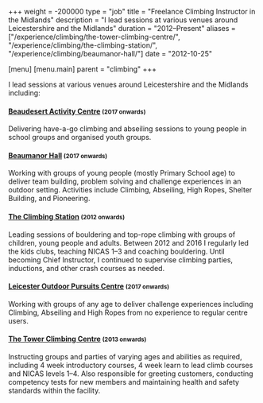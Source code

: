+++
weight = -200000
type = "job"
title = "Freelance Climbing Instructor in the Midlands"
description = "I lead sessions at various venues around Leicestershire and the Midlands"
duration = "2012–Present"
aliases = ["/experience/climbing/the-tower-climbing-centre/", "/experience/climbing/the-climbing-station/", "/experience/climbing/beaumanor-hall/"]
date = "2012-10-25"

[menu]
  [menu.main]
    parent = "climbing"
+++

I lead sessions at various venues around Leicestershire and the Midlands including:

#### [Beaudesert Activity Centre](http://www.beaudesert.org) <small>(2017 onwards)</small>

Delivering have-a-go climbing and abseiling sessions to young people in school groups and organised youth groups.

#### [Beaumanor Hall](https://www.beaumanorhall.co.uk/youth-groups/) <small>(2017 onwards)</small>

Working with groups of young people (mostly Primary School age) to deliver team building, problem solving and challenge experiences in an outdoor setting. Activities include Climbing, Abseiling, High Ropes, Shelter Building, and Pioneering.

#### [The Climbing Station](http://theclimbingstation.com/) <small>(2012 onwards)</small>

Leading sessions of bouldering and top-rope climbing with groups of children, young people and adults.  Between 2012 and 2016 I regularly led the kids clubs, teaching NICAS 1–3 and coaching bouldering.  Until becoming Chief Instructor, I continued to supervise climbing parties, inductions, and other crash courses as needed.

#### [Leicester Outdoor Pursuits Centre](https://www.lopc.co.uk) <small>(2017 onwards)</small>

Working with groups of any age to deliver challenge experiences including Climbing, Abseiling and High Ropes from no experience to regular centre users.

#### [The Tower Climbing Centre](http://thetowerclimbingcentre.co.uk/) <small>(2013 onwards)</small>

Instructing groups and parties of varying ages and abilities as required, including 4 week introductory courses, 4 week learn to lead climb courses and NICAS levels 1–4. Also responsible for greeting customers, conducting competency tests for new members and maintaining health and safety standards within the facility.
